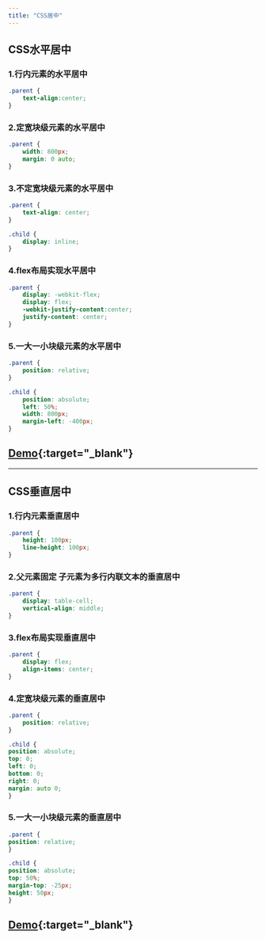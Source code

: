 ```yaml
---
title: "CSS居中"
---
```


## CSS水平居中

### 1.行内元素的水平居中 

```css
.parent {
    text-align:center;
}
```

### 2.定宽块级元素的水平居中

```css
.parent {
    width: 800px;
    margin: 0 auto;
}
```

<!-- more -->

### 3.不定宽块级元素的水平居中

```css
.parent {
    text-align: center;
}

.child {
    display: inline;
}
```

### 4.flex布局实现水平居中

```css
.parent {
    display: -webkit-flex;
    display: flex;
    -webkit-justify-content:center;
    justify-content: center;
}
```

### 5.一大一小块级元素的水平居中

```css
.parent {
    position: relative;
}

.child {
    position: absolute;
    left: 50%;
    width: 800px;
    margin-left: -400px;
}
```

## [Demo](/demo/css-center-horizontal.html){:target="_blank"}

---

## CSS垂直居中

### 1.行内元素垂直居中  
```css
.parent {
    height: 100px;
    line-height: 100px;
}
```

### 2.父元素固定 子元素为多行内联文本的垂直居中

```css
.parent {
    display: table-cell;
    vertical-align: middle;
}
```

### 3.flex布局实现垂直居中

```css
.parent {
    display: flex;
    align-items: center;
}
```

<!-- more -->

### 4.定宽块级元素的垂直居中

```css
.parent {
    position: relative;
}

.child {
position: absolute;
top: 0;
left: 0;
bottom: 0;
right: 0;
margin: auto 0;
}
```

### 5.一大一小块级元素的垂直居中

```css
.parent {
position: relative;
}

.child {
position: absolute;
top: 50%;
margin-top: -25px;
height: 50px;
}
```

## [Demo](/demo/css-center-vertical.html){:target="_blank"}